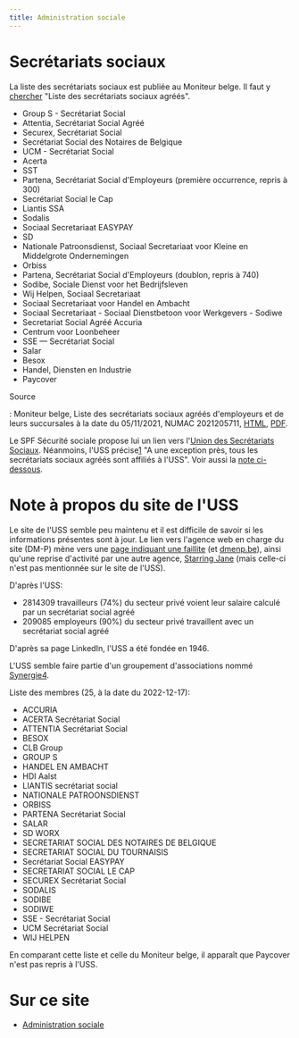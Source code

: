 ```yaml
---
title: Administration sociale
---
```


# Secrétariats sociaux

La liste des secrétariats sociaux est publiée au Moniteur belge. Il faut y
[chercher](http://www.ejustice.just.fgov.be/doc/rech_f.htm) "Liste des
secrétariats sociaux agréés".

- Group S - Secrétariat Social
- Attentia, Secrétariat Social Agréé
- Securex, Secrétariat Social
- Secrétariat Social des Notaires de Belgique
- UCM - Secrétariat Social
- Acerta
- SST
- Partena, Secrétariat Social d'Employeurs (première occurrence, repris à 300)
- Secrétariat Social le Cap
- Liantis SSA
- Sodalis
- Sociaal Secretariaat EASYPAY
- SD
- Nationale Patroonsdienst, Sociaal Secretariaat voor Kleine en Middelgrote Ondernemingen
- Orbiss
- Partena, Secrétariat Social d'Employeurs (doublon, repris à 740)
- Sodibe, Sociale Dienst voor het Bedrijfsleven
- Wij Helpen, Sociaal Secretariaat
- Sociaal Secretariaat voor Handel en Ambacht
- Sociaal Secretariaat - Sociaal Dienstbetoon voor Werkgevers - Sodiwe
- Secretariat Social Agréé Accuria
- Centrum voor Loonbeheer
- SSE — Secrétariat Social
- Salar
- Besox
- Handel, Diensten en Industrie
- Paycover

Source

: Moniteur belge, Liste des secrétariats sociaux agréés d'employeurs et de
  leurs succursales à la date du 05/11/2021, NUMAC 2021205711,
  [HTML](https://www.ejustice.just.fgov.be/cgi/article_body.pl?numac=2021205711&caller=list&pub_date=2021-12-15&language=fr),
  [PDF](https://www.ejustice.just.fgov.be/mopdf/2021/12/15_1.pdf#Page413).

Le SPF Sécurité sociale propose lui un lien vers l'[Union des Secrétariats
Sociaux](http://www.uss.be/fr/home). Néanmoins, l'USS
précise[1](http://www.uss.be/fr/chiffres/membres1) "A une exception près, tous
les secrétariats sociaux agréés sont affiliés à l'USS". Voir aussi la [note
ci-dessous](#note-à-propos-du-site-de-luss).

# Note à propos du site de l'USS

Le site de l'USS semble peu maintenu et il est difficile de savoir si les
informations présentes sont à jour. Le lien vers l'agence web en charge du site
(DM-P) mène vers une [page indiquant une faillite](http://www.dm-p.be/) (et
[dmenp.be](http://dmenp.be/)), ainsi qu'une reprise d'activité par une autre
agence, [Starring Jane](https://www.starringjane.com/) (mais celle-ci n'est pas
mentionnée sur le site de l'USS).

D'après l'USS:

- 2814309 travailleurs (74%) du secteur privé voient leur salaire calculé par
  un secrétariat social agréé
- 209085 employeurs (90%) du secteur privé travaillent avec un secrétariat
  social agréé

D'après sa page LinkedIn, l'USS a été fondée en 1946.

L'USS semble faire partie d'un groupement d'associations nommé
[Synergie4](http://synergie4.be/).

Liste des membres (25, à la date du 2022-12-17):

- ACCURIA
- ACERTA Secrétariat Social
- ATTENTIA Secrétariat Social
- BESOX
- CLB Group
- GROUP S
- HANDEL EN AMBACHT
- HDI Aalst
- LIANTIS secrétariat social
- NATIONALE PATROONSDIENST
- ORBISS
- PARTENA Secrétariat Social
- SALAR
- SD WORX
- SECRETARIAT SOCIAL DES NOTAIRES DE BELGIQUE
- SECRETARIAT SOCIAL DU TOURNAISIS
- Secrétariat Social EASYPAY
- SECRETARIAT SOCIAL LE CAP
- SECUREX Secrétariat Social
- SODALIS
- SODIBE
- SODIWE
- SSE - Secrétariat Social
- UCM Secrétariat Social
- WIJ HELPEN

En comparant cette liste et celle du Moniteur belge, il apparaît que Paycover
n'est pas repris à l'USS.

# Sur ce site

- [Administration sociale](/pages/fr/documentation/social.md)
